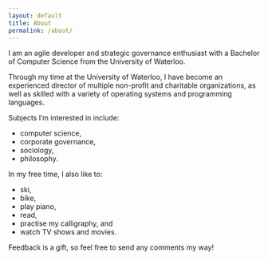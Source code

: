 ```yaml
---
layout: default
title: About
permalink: /about/
---
```


I am an agile developer and strategic governance enthusiast with a Bachelor of Computer Science from the University of Waterloo.

Through my time at the University of Waterloo, I have become an experienced director of multiple non-profit and charitable organizations, as well as skilled with a variety of operating systems and programming languages.

Subjects I’m interested in include:

- computer science,
- corporate governance,
- sociology, 
- philosophy.

In my free time, I also like to:

- ski,
- bike,
- play piano,
- read,
- practise my calligraphy, and
- watch TV shows and movies.

Feedback is a gift, so feel free to send any comments my way!

